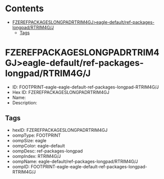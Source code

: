 



Contents
========

* [FZEREFPACKAGESLONGPADRTRIM4GJ>eagle-default/ref-packages-longpad/RTRIM4G/J](#fzerefpackageslongpadrtrim4gjeagle-defaultref-packages-longpadrtrim4gj)
	* [Tags](#tags)

# FZEREFPACKAGESLONGPADRTRIM4GJ>eagle-default/ref-packages-longpad/RTRIM4G/J

- ID: FOOTPRINT-eagle-eagle-default-ref-packages-longpad-RTRIM4G/J
- Hex ID: FZEREFPACKAGESLONGPADRTRIM4GJ
- Name: 
- Description: 

## Tags

- hexID: FZEREFPACKAGESLONGPADRTRIM4GJ
- oompType: FOOTPRINT
- oompSize: eagle
- oompColor: eagle-default
- oompDesc: ref-packages-longpad
- oompIndex: RTRIM4G/J
- oompName: eagle-default/ref-packages-longpad/RTRIM4G/J
- oompID: FOOTPRINT-eagle-eagle-default-ref-packages-longpad-RTRIM4G/J
